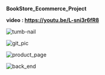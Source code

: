 **BookStore_Ecommerce_Project**

**video : https://youtu.be/L-sni3r6fR8**

![tumb-nail](https://user-images.githubusercontent.com/48164025/177017719-33962767-0bf6-485a-b40c-ef7938d6c414.png)

![git_pic](https://user-images.githubusercontent.com/48164025/177017723-2ee90303-5b70-4986-9d26-ff4ac83c213e.png)

![product_page](https://user-images.githubusercontent.com/48164025/177017730-e4181109-1f6f-4237-a540-99410399b9af.png)

![back_end](https://user-images.githubusercontent.com/48164025/177017957-ddce6f38-1443-4e08-96d2-27306203c4c1.png)



